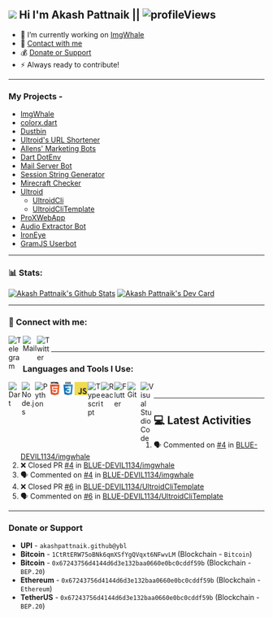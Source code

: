 ## <img src="https://i.imgur.com/lsizgGl.gif" width="30px"> Hi I'm Akash Pattnaik || <img src="https://komarev.com/ghpvc/?username=BLUE-DEVIL1134&label=Profile Views&color=blue&style=plastic" alt="profileViews" />

- 💫 I’m currently working on [ImgWhale](https://imgwhale.xyz/)
- 📱 [Contact with me](#-connect-with-me)
- 💰 [Donate or Support](#donate-or-support)
- ⚡ Always ready to contribute!

---
### My Projects -
- <a href="https://imgwhale.xyz/">ImgWhale</a>
- <a href="https://github.com/BLUE-DEVIL1134/colorx.dart/">colorx.dart</a>
- <a href="https://dustbin.me/">Dustbin</a>
- <a href="https://tiny.ultroid.tech/">Ultroid's URL Shortener</a>
- <a href="https://allensmarketingbots.tech/">Allens' Marketing Bots</a>
- <a href="https://github.com/BLUE-DEVIL1134/dart_dotenv">Dart DotEnv</a>
- <a href="https://github.com/BLUE-DEVIL1134/MailServerBot">Mail Server Bot</a>
- <a href="https://github.com/BLUE-DEVIL1134/sessionStringGenerator">Session String Generator</a>
- <a href="https://github.com/BLUE-DEVIL1134/MinecraftChecker">Mirecraft Checker</a>
- <a href="https://github.com/TeamUltroid/Ultroid">Ultroid</a>
  - <a href="https://github.com/BLUE-DEVIL1134/UltroidCli" align="right">UltroidCli</a>
  - <a href="https://github.com/BLUE-DEVIL1134/UltroidCliTemplate" align="right">UltroidCliTemplate</a> 
- <a href="https://github.com/BLUE-DEVIL1134/ProX-WebApp">ProXWebApp</a>
- <a href="https://github.com/BLUE-DEVIL1134/AudioExtractorBot">Audio Extractor Bot</a>
- <a href="https://github.com/BLUE-DEVIL1134/IronEye">IronEye</a>
- <a href="https://github.com/gramjsuserbot/gramjsuserbot">GramJS Userbot</a>

---
### 📊 Stats:

<a align="left" href="https://telegram.dog/AKASH_AM1"><img src="https://github.com/BLUE-DEVIL1134/BLUE-DEVIL1134/blob/main/github-metrics.svg" alt="Akash Pattnaik's Github Stats"/></a>
<a align="right" href="https://app.daily.dev/AkashPattnaik"><img src="https://github.com/BLUE-DEVIL1134/BLUE-DEVIL1134/blob/main/devcard.svg" width="300" alt="Akash Pattnaik's Dev Card"/></a>

---
### 🔗 Connect with me:

<a href="https://telegram.dog/AKASH_AM1"><img align="left" alt="Telegram" width="28px" src="https://telegram.org/img/t_logo.png?1" /></a>
<a href="mailto:akashpattnaik.github@gmail.com"><img align="left" alt="Mail" width="28px" src="https://ssl.gstatic.com/ui/v1/icons/mail/rfr/gmail.ico" /></a>
<a href="https://twitter.com/AKASH_AM1"><img align="left" alt="Twitter" width="28px" src="https://abs.twimg.com/responsive-web/client-web/icon-ios.b1fc7275.png" /></a>
</br>

---
### Languages and Tools I Use:

[<img align="left" alt="Dart" width="26px" src="https://dart.dev/assets/shared/dart/icon/64.png" />](https://dart.dev/)
[<img align="left" alt="Node.js" width="26px" src="https://nodejs.org/static/images/favicons/favicon-32x32.png" />](https://nodejs.org)
[<img align="left" alt="Python" width="26px" src="https://www.python.org/static/favicon.ico" />](https://python.org)
[<img align="left" alt="HTML5" width="26px" src="https://raw.githubusercontent.com/github/explore/80688e429a7d4ef2fca1e82350fe8e3517d3494d/topics/html/html.png" />](https://developer.mozilla.org/en/docs/Web/HTML)
[<img align="left" alt="CSS3" width="26px" src="https://raw.githubusercontent.com/github/explore/80688e429a7d4ef2fca1e82350fe8e3517d3494d/topics/css/css.png" />](https://developer.mozilla.org/en/docs/Web/CSS)
[<img align="left" alt="JavaScript" width="26px" src="https://raw.githubusercontent.com/github/explore/80688e429a7d4ef2fca1e82350fe8e3517d3494d/topics/javascript/javascript.png" />](https://developer.mozilla.org/en/docs/Web/JavaScript)
[<img align="left" alt="Typescript" width="26px" src="https://www.typescriptlang.org/favicon-32x32.png?v=8944a05a8b601855de116c8a56d3b3ae" />](https://typescriptlang.org)
[<img align="left" alt="React" width="26px" src="https://reactjs.org/favicon.ico" />](https://reactjs.org/)

[<img align="left" alt="Flutter" width="26px" src="https://storage.googleapis.com/cms-storage-bucket/4fd0db61df0567c0f352.png" />](https://flutter.dev/)
[<img align="left" alt="Git" width="26px" src="https://git-scm.com/favicon.ico" />](https://git-scm.com/)
[<img align="left" alt="Visual Studio Code" width="26px" src="https://code.visualstudio.com/favicon.ico" />](https://code.visualstudio.com/)
<br />


---
## 💻 Latest Activities

<!--START_SECTION:activity-->
1. 🗣 Commented on [#4](https://github.com/BLUE-DEVIL1134/imgwhale/issues/4) in [BLUE-DEVIL1134/imgwhale](https://github.com/BLUE-DEVIL1134/imgwhale)
2. ❌ Closed PR [#4](https://github.com/BLUE-DEVIL1134/imgwhale/pull/4) in [BLUE-DEVIL1134/imgwhale](https://github.com/BLUE-DEVIL1134/imgwhale)
3. 🗣 Commented on [#4](https://github.com/BLUE-DEVIL1134/imgwhale/issues/4) in [BLUE-DEVIL1134/imgwhale](https://github.com/BLUE-DEVIL1134/imgwhale)
4. ❌ Closed PR [#6](https://github.com/BLUE-DEVIL1134/UltroidCliTemplate/pull/6) in [BLUE-DEVIL1134/UltroidCliTemplate](https://github.com/BLUE-DEVIL1134/UltroidCliTemplate)
5. 🗣 Commented on [#6](https://github.com/BLUE-DEVIL1134/UltroidCliTemplate/issues/6) in [BLUE-DEVIL1134/UltroidCliTemplate](https://github.com/BLUE-DEVIL1134/UltroidCliTemplate)
<!--END_SECTION:activity-->

---

### Donate or Support

- **UPI** - `akashpattnaik.github@ybl`
- **Bitcoin** - `1CtRtERW75oBNk6qmXSfYgQVqxt6NFwvLM` (Blockchain - `Bitcoin`)
- **Bitcoin** - `0x67243756d4144d6d3e132baa0660e0bc0cddf59b` (Blockchain - `BEP.20`)
- **Ethereum** - `0x67243756d4144d6d3e132baa0660e0bc0cddf59b` (Blockchain - `Ethereum`)
- **TetherUS** - `0x67243756d4144d6d3e132baa0660e0bc0cddf59b` (Blockchain - `BEP.20`)

